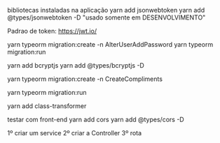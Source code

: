 bibliotecas instaladas na aplicação
yarn add jsonwebtoken
yarn add @types/jsonwebtoken -D "usado somente em DESENVOLVIMENTO"


Padrao de token:
https://jwt.io/


yarn typeorm migration:create -n AlterUserAddPassword
yarn typeorm migration:run

yarn add bcryptjs
yarn add @types/bcryptjs -D

yarn typeorm migration:create -n CreateCompliments

yarn typeorm migration:run

yarn add class-transformer

testar com front-end
yarn add cors
yarn add @types/cors -D




1º criar um service
2º criar a Controller
3º rota
